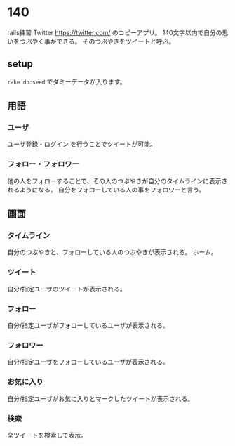 # 140
rails練習 Twitter https://twitter.com/ のコピーアプリ。
140文字以内で自分の思いをつぶやく事ができる。
そのつぶやきをツイートと呼ぶ。

## setup
`rake db:seed` でダミーデータが入ります。

## 用語

### ユーザ
ユーザ登録・ログイン を行うことでツイートが可能。

### フォロー・フォロワー
他の人をフォローすることで、その人のつぶやきが自分のタイムラインに表示されるようになる。
自分をフォローしている人の事をフォロワーと言う。

## 画面

### タイムライン
自分のつぶやきと、フォローしている人のつぶやきが表示される。
ホーム。

### ツイート
自分/指定ユーザのツイートが表示される。

### フォロー
自分/指定ユーザがフォローしているユーザが表示される。

### フォロワー
自分/指定ユーザをフォローしているユーザが表示される。

### お気に入り
自分/指定ユーザがお気に入りとマークしたツイートが表示される。

### 検索
全ツイートを検索して表示。
